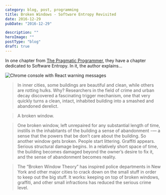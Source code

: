 ```yaml
---
category: blog, post, programming
title: Broken Windows - Software Entropy Revisited
date: 2016-12-29
pubDate: "2016-12-29"

description: ""
heroImage: ""
postType: "blog"
draft: true
---
```


In one chapter from [The Pragmatic Programmer](https://pragprog.com/the-pragmatic-programmer/extracts/software-entropy), they have a chapter dedicated to Software Entropy.
In it, the author explains...

<img src="/images/react-warnings.png" alt="Chrome console with React warning messages" />

> In inner cities, some buildings are beautiful and clean, while others are rotting hulks.
> Why? Researchers in the field of crime and urban decay discovered a fascinating trigger mechanism,
> one that very quickly turns a clean, intact, inhabited building into a smashed and abandoned derelict.

> A broken window.

> One broken window, left unrepaired for any substantial length of time,
> instills in the inhabitants of the building a sense of abandonment -— a sense that the powers that be don’t care about the building.
> So another window gets broken.
> People start littering. Graffiti appears. Serious structural damage begins.
> In a relatively short space of time, the building becomes damaged beyond the owner’s desire to fix it,
> and the sense of abandonment becomes reality.

> The “Broken Window Theory” has inspired police departments in New York
> and other major cities to crack down on the small stuff in order to keep out the big stuff.
> It works: keeping on top of broken windows, graffiti, and other small infractions has reduced the serious crime level.
